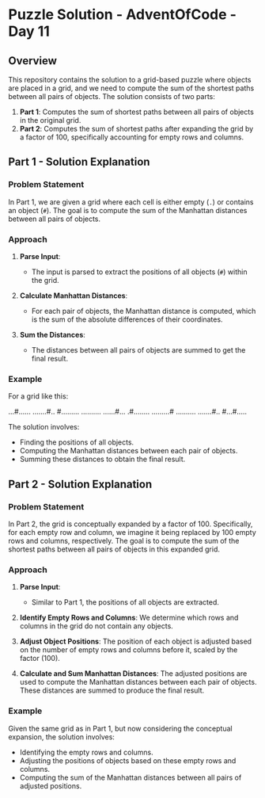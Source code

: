 # Puzzle Solution - AdventOfCode - Day 11

## Overview

This repository contains the solution to a grid-based puzzle where objects are placed in a grid, and we need to compute the sum of the shortest paths between all pairs of objects. The solution consists of two parts:

1. **Part 1**: Computes the sum of shortest paths between all pairs of objects in the original grid.
2. **Part 2**: Computes the sum of shortest paths after expanding the grid by a factor of 100, specifically accounting for empty rows and columns.

## Part 1 - Solution Explanation

### Problem Statement

In Part 1, we are given a grid where each cell is either empty (`.`) or contains an object (`#`). The goal is to compute the sum of the Manhattan distances between all pairs of objects.

### Approach

1. **Parse Input**:

   - The input is parsed to extract the positions of all objects (`#`) within the grid.

2. **Calculate Manhattan Distances**:

   - For each pair of objects, the Manhattan distance is computed, which is the sum of the absolute differences of their coordinates.

3. **Sum the Distances**:
   - The distances between all pairs of objects are summed to get the final result.

### Example

For a grid like this:

...#......
.......#..
#.........
..........
......#...
.#........
.........#
..........
.......#..
#...#.....

The solution involves:

- Finding the positions of all objects.
- Computing the Manhattan distances between each pair of objects.
- Summing these distances to obtain the final result.

## Part 2 - Solution Explanation

### Problem Statement

In Part 2, the grid is conceptually expanded by a factor of 100. Specifically, for each empty row and column, we imagine it being replaced by 100 empty rows and columns, respectively. The goal is to compute the sum of the shortest paths between all pairs of objects in this expanded grid.

### Approach

1. **Parse Input**:

   - Similar to Part 1, the positions of all objects are extracted.

2. **Identify Empty Rows and Columns**:
   We determine which rows and columns in the grid do not contain any objects.

3. **Adjust Object Positions**:
   The position of each object is adjusted based on the number of empty rows and columns before it, scaled by the factor (100).

4. **Calculate and Sum Manhattan Distances**:
   The adjusted positions are used to compute the Manhattan distances between each pair of objects.
   These distances are summed to produce the final result.

### Example

Given the same grid as in Part 1, but now considering the conceptual expansion, the solution involves:

- Identifying the empty rows and columns.
- Adjusting the positions of objects based on these empty rows and columns.
- Computing the sum of the Manhattan distances between all pairs of adjusted positions.
